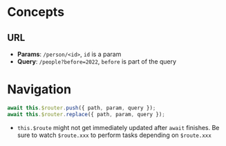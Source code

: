 # Concepts

## URL

- **Params**: `/person/<id>`, `id` is a param
- **Query**: `/people?before=2022`, `before` is part of the query

# Navigation

```ts
await this.$router.push({ path, param, query });
await this.$router.replace({ path, param, query });
```

- `this.$route` might not get immediately updated after `await` finishes. Be
  sure to watch `$route.xxx` to perform tasks depending on `$route.xxx`
